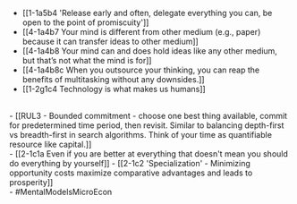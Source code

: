 - [[1-1a5b4 'Release early and often, delegate everything you can, be open to the point of promiscuity']]
- [[4-1a4b7 Your mind is different from other medium (e.g., paper) because it can transfer ideas to other medium]]
- [[4-1a4b8 Your mind can and does hold ideas like any other medium, but that’s not what the mind is for]]
- [[4-1a4b8c When you outsource your thinking, you can reap the benefits of multitasking without any downsides.]]
- [[1-2g1c4 Technology is what makes us humans]]
<br>
- [[RUL3 - Bounded commitment - choose one best thing available, commit for predetermined time period, then revisit. Similar to balancing depth-first vs breadth-first in search algorithms. Think of your time as quantifiable resource like capital.]]
<br>
- [[2-1c1a Even if you are better at everything that doesn't mean you should do everything by yourself]]
- [[2-1c2 'Specialization' - Minimizing opportunity costs maximize comparative advantages and leads to prosperity]]
<br>
- #MentalModelsMicroEcon
